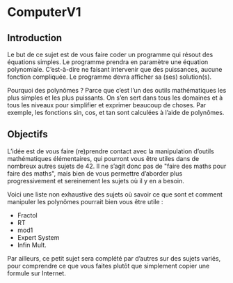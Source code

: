 # ComputerV1

## Introduction

Le but de ce sujet est de vous faire coder un programme qui résout des équations
simples. Le programme prendra en paramètre une équation polynomiale. C’est-à-dire ne
faisant intervenir que des puissances, aucune fonction compliquée. Le programme devra
afficher sa (ses) solution(s).

Pourquoi des polynômes ? Parce que c’est l’un des outils mathématiques les plus
simples et les plus puissants. On s’en sert dans tous les domaines et à tous les niveaux
pour simplifier et exprimer beaucoup de choses. Par exemple, les fonctions sin, cos, et
tan sont calculées à l’aide de polynômes.

## Objectifs

L’idée est de vous faire (re)prendre contact avec la manipulation d’outils mathématiques élémentaires, qui pourront vous être utiles dans de nombreux autres sujets de 42. Il
ne s’agit donc pas de "faire des maths pour faire des maths", mais bien de vous permettre
d’aborder plus progressivement et sereinement les sujets où il y en a besoin.

Voici une liste non exhaustive des sujets où savoir ce que sont et comment manipuler
les polynômes pourrait bien vous être utile :

- Fractol
- RT
- mod1
- Expert System
- Infin Mult.

Par ailleurs, ce petit sujet sera complété par d’autres sur des sujets variés, pour
comprendre ce que vous faites plutôt que simplement copier une formule sur Internet.
